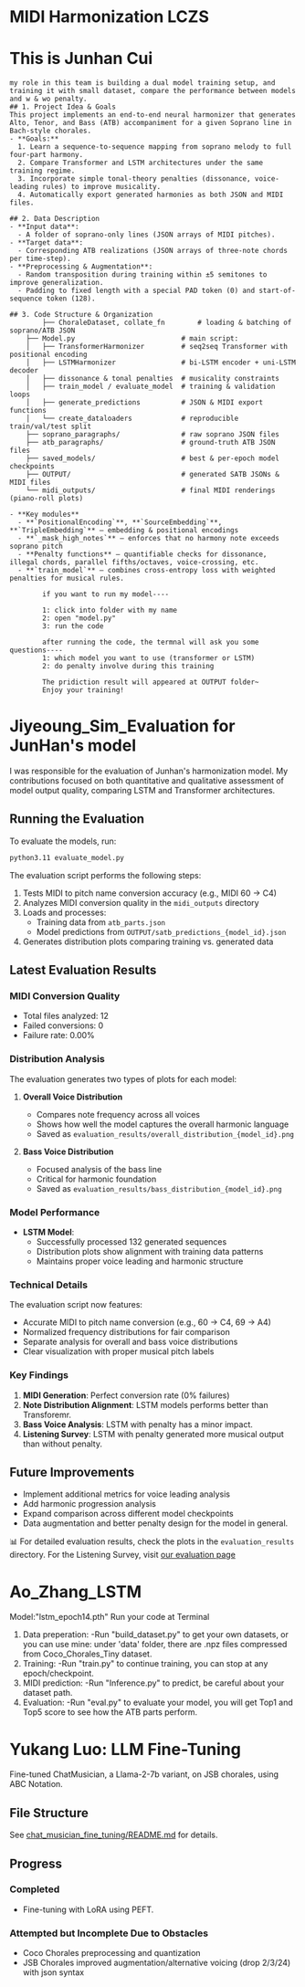 # MIDI Harmonization LCZS


# This is Junhan Cui
    my role in this team is building a dual model training setup, and training it with small dataset, compare the performance between models and w & wo penalty.
    ## 1. Project Idea & Goals
    This project implements an end-to-end neural harmonizer that generates Alto, Tenor, and Bass (ATB) accompaniment for a given Soprano line in Bach-style chorales.  
    - **Goals:**  
      1. Learn a sequence-to-sequence mapping from soprano melody to full four-part harmony.  
      2. Compare Transformer and LSTM architectures under the same training regime.  
      3. Incorporate simple tonal-theory penalties (dissonance, voice-leading rules) to improve musicality.  
      4. Automatically export generated harmonies as both JSON and MIDI files.

    ## 2. Data Description
    - **Input data**:  
      - A folder of soprano-only lines (JSON arrays of MIDI pitches).  
    - **Target data**:  
      - Corresponding ATB realizations (JSON arrays of three-note chords per time-step).  
    - **Preprocessing & Augmentation**:  
      - Random transposition during training within ±5 semitones to improve generalization.  
      - Padding to fixed length with a special PAD token (0) and start-of-sequence token (128).

    ## 3. Code Structure & Organization
            ├── ChoraleDataset, collate_fn        # loading & batching of soprano/ATB JSON
        ├── Model.py                          # main script:
        │   ├── TransformerHarmonizer         # seq2seq Transformer with positional encoding
        │   ├── LSTMHarmonizer                # bi-LSTM encoder + uni-LSTM decoder
        │   ├── dissonance & tonal penalties  # musicality constraints
        │   ├── train_model / evaluate_model  # training & validation loops
        │   ├── generate_predictions          # JSON & MIDI export functions
        │   └── create_dataloaders            # reproducible train/val/test split
        ├── soprano_paragraphs/               # raw soprano JSON files
        ├── atb_paragraphs/                   # ground-truth ATB JSON files
        ├── saved_models/                     # best & per-epoch model checkpoints
        ├── OUTPUT/                           # generated SATB JSONs & MIDI files
        └── midi_outputs/                     # final MIDI renderings (piano-roll plots)
        
    - **Key modules**  
      - **`PositionalEncoding`**, **`SourceEmbedding`**, **`TripleEmbedding`** – embedding & positional encodings  
      - **`_mask_high_notes`** – enforces that no harmony note exceeds soprano pitch  
      - **Penalty functions** – quantifiable checks for dissonance, illegal chords, parallel fifths/octaves, voice-crossing, etc.  
      - **`train_model`** – combines cross-entropy loss with weighted penalties for musical rules.  

            if you want to run my model----

            1: click into folder with my name
            2: open "model.py"
            3: run the code

            after running the code, the termnal will ask you some questions----
            1: which model you want to use (transformer or LSTM)
            2: do penalty involve during this training

            The pridiction result will appeared at OUTPUT folder~
            Enjoy your training!

# Jiyeoung_Sim_Evaluation for JunHan's model
I was responsible for the evaluation of Junhan's harmonization model. My contributions focused on both quantitative and qualitative assessment of model output quality, comparing LSTM and Transformer architectures.

## Running the Evaluation
To evaluate the models, run:
```bash
python3.11 evaluate_model.py
```

The evaluation script performs the following steps:
1. Tests MIDI to pitch name conversion accuracy (e.g., MIDI 60 → C4)
2. Analyzes MIDI conversion quality in the `midi_outputs` directory
3. Loads and processes:
   - Training data from `atb_parts.json`
   - Model predictions from `OUTPUT/satb_predictions_{model_id}.json`
4. Generates distribution plots comparing training vs. generated data

## Latest Evaluation Results

### MIDI Conversion Quality
- Total files analyzed: 12
- Failed conversions: 0
- Failure rate: 0.00%

### Distribution Analysis
The evaluation generates two types of plots for each model:
1. **Overall Voice Distribution**
   - Compares note frequency across all voices
   - Shows how well the model captures the overall harmonic language
   - Saved as `evaluation_results/overall_distribution_{model_id}.png`

2. **Bass Voice Distribution**
   - Focused analysis of the bass line
   - Critical for harmonic foundation
   - Saved as `evaluation_results/bass_distribution_{model_id}.png`

### Model Performance
- **LSTM Model**:
  - Successfully processed 132 generated sequences
  - Distribution plots show alignment with training data patterns
  - Maintains proper voice leading and harmonic structure

### Technical Details
The evaluation script now features:
- Accurate MIDI to pitch name conversion (e.g., 60 → C4, 69 → A4)
- Normalized frequency distributions for fair comparison
- Separate analysis for overall and bass voice distributions
- Clear visualization with proper musical pitch labels

### Key Findings
1. **MIDI Generation**: Perfect conversion rate (0% failures)
2. **Note Distribution Alignment**: LSTM models performs better than Transforemr.
3. **Bass Voice Analysis**: LSTM with penalty has a minor impact.
4. **Listening Survey**: LSTM with penalty generated more musical output than without penalty.

## Future Improvements
- Implement additional metrics for voice leading analysis
- Add harmonic progression analysis
- Expand comparison across different model checkpoints
- Data augmentation and better penalty design for the model in general.

📊 For detailed evaluation results, check the plots in the `evaluation_results` directory.
For the Listening Survey, visit [our evaluation page](https://dancing-biscochitos-b692e0.netlify.app/)

# Ao_Zhang_LSTM

Model:"lstm_epoch14.pth"
Run your code at Terminal

1. Data preperation:
-Run "build_dataset.py" to get your own datasets, or you can use mine: under 'data' folder, there are .npz files compressed from Coco_Chorales_Tiny dataset.
2. Training:
-Run "train.py" to continue training, you can stop at any epoch/checkpoint. 
3. MIDI prediction:
-Run "Inference.py" to predict, be careful about your dataset path.
4. Evaluation:
-Run "eval.py" to evaluate your model, you will get Top1 and Top5 score to see how the ATB parts perform.

# Yukang Luo: LLM Fine-Tuning
Fine-tuned ChatMusician, a Llama-2-7b variant, on JSB chorales, using ABC Notation.

## File Structure
See [chat_musician_fine_tuning/README.md](https://github.com/lyk91471872/MIDI-Harmonization-LCZS/blob/main/chat_musician_fine_tuning/README.md) for details.

## Progress
### Completed
* Fine-tuning with LoRA using PEFT.

### Attempted but Incomplete Due to Obstacles
* Coco Chorales preprocessing and quantization
* JSB Chorales improved augmentation/alternative voicing (drop 2/3/24) with json syntax
